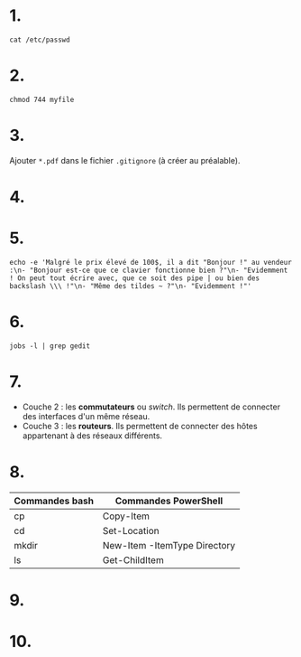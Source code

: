 # 1.
`cat /etc/passwd`

# 2.
`chmod 744 myfile`

# 3.
Ajouter `*.pdf` dans le fichier `.gitignore` (à créer au préalable).

# 4.


# 5.
`echo -e 'Malgré le prix élevé de 100$, il a dit "Bonjour !" au vendeur :\n- "Bonjour est-ce que ce clavier fonctionne bien ?"\n- "Evidemment ! On peut tout écrire avec, que ce soit des pipe | ou bien des backslash \\\ !"\n- "Même des tildes ~ ?"\n- "Evidemment !"'`

# 6.
`jobs -l | grep gedit`

# 7.
- Couche 2 : les **commutateurs** ou *switch*. Ils permettent de connecter des interfaces d'un même réseau.
- Couche 3 : les **routeurs**. Ils permettent de connecter des hôtes appartenant à des réseaux différents.

# 8.
| Commandes bash | Commandes PowerShell |
|----------------|----------------------|
| cp | Copy-Item |
| cd | Set-Location |
| mkdir | New-Item -ItemType Directory |
| ls | Get-ChildItem |

# 9.


# 10.
